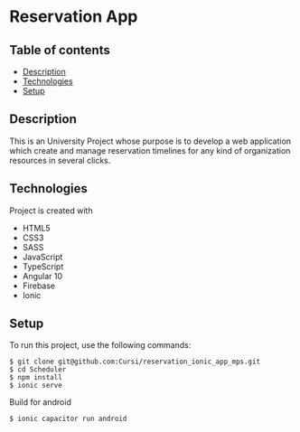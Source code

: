 # Reservation App
 ## Table of contents
 * [Description](#description)
 * [Technologies](#technologies)
 * [Setup](#setup)
 ## Description
 This is an University Project whose purpose is to develop a web application which create and manage reservation timelines for any kind of organization resources in several clicks.
 ## Technologies
 Project is created with
 * HTML5
 * CSS3
 * SASS
 * JavaScript
 * TypeScript
 * Angular 10
 * Firebase
 * Ionic
 ## Setup
 To run this project, use the following commands:
 ```
 $ git clone git@github.com:Cursi/reservation_ionic_app_mps.git
 $ cd Scheduler
 $ npm install
 $ ionic serve
 ```
 Build for android
 ```
 $ ionic capacitor run android
 ```
 
